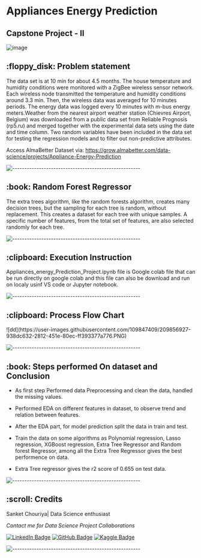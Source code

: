 <h1> Appliances Energy Prediction </h1>
<h2> Capstone Project - II </h2>

![image](https://user-images.githubusercontent.com/98526274/204726225-cdd17f12-10c5-485b-970d-16d71a3e56ee.png)

<h2> :floppy_disk: Problem statement </h2>
The data set is at 10 min for about 4.5 months. The house temperature and humidity conditions were monitored with a ZigBee wireless sensor network. Each wireless node transmitted the temperature and humidity conditions around 3.3 min. Then, the wireless data was averaged for 10 minutes periods. The energy data was logged every 10 minutes with m-bus energy meters.Weather from the nearest airport weather station (Chievres Airport, Belgium) was downloaded from a public data set from Reliable Prognosis (rp5.ru) and merged together with the experimental data sets using the date and time column. Two random variables have been included in the data set for testing the regression models and to filter out non-predictive attributes.

Access AlmaBetter Dataset via: https://grow.almabetter.com/data-science/projects/Appliance-Energy-Prediction

![-----------------------------------------------------](https://raw.githubusercontent.com/andreasbm/readme/master/assets/lines/rainbow.png)

<h2> :book: Random Forest Regressor </h2>
The extra trees algorithm, like the random forests algorithm, creates many decision trees, but the sampling for each tree is random, without replacement. This creates a dataset for each tree with unique samples. A specific number of features, from the total set of features, are also selected randomly for each tree.

![-----------------------------------------------------](https://raw.githubusercontent.com/andreasbm/readme/master/assets/lines/rainbow.png)

<h2> :clipboard: Execution Instruction</h2>
Appliances_energy_Prediction_Project.ipynb file is Google colab file that can be run directly on google colab and this file can also be download and run on localy usinf VS code or Jupyter notebook.

![-----------------------------------------------------](https://raw.githubusercontent.com/andreasbm/readme/master/assets/lines/rainbow.png)

<h2> :clipboard: Process Flow Chart</h2>
![dd](https://user-images.githubusercontent.com/109847409/209856927-938dc632-2812-451e-80ec-ff393377a776.PNG)


![-----------------------------------------------------](https://raw.githubusercontent.com/andreasbm/readme/master/assets/lines/rainbow.png)

<h2> :book: Steps performed On dataset and Conclusion </h2>

* As first step Performed data Preprocessing and clean the data, handled the missing values.

* Performed EDA on different features in dataset, to observe trend and relation between features.

* After the EDA part, for model prediction split the data in train and test.

* Train the data on some algorithms as Polynomial regression, Lasso regression, XGBoost regression, Extra Tree Regressor and Random forest Regressor, among all the Extra Tree Regressor gives the best performence on data.

* Extra Tree regressor gives the r2 score of 0.655 on test data.

![-----------------------------------------------------](https://raw.githubusercontent.com/andreasbm/readme/master/assets/lines/rainbow.png)


<h2 id="credits"> :scroll: Credits</h2>

Sanket Chouriya| Data Science enthusiast

<p> <i> Contact me for Data Science Project Collaborations</i></p>

[![LinkedIn Badge](https://img.shields.io/badge/LinkedIn-0077B5?style=for-the-badge&logo=linkedin&logoColor=white)](https://www.linkedin.com/in/sanket-chouriya-038705111/)
[![GitHub Badge](https://img.shields.io/badge/GitHub-100000?style=for-the-badge&logo=github&logoColor=white)](https://github.com/Sanket7994)
[![Kaggle Badge](https://img.shields.io/badge/kaggle-0077B5?style=for-the-badge&logo=kaggle&logoColor=white)](https://www.kaggle.com/sanket7994/)

![-----------------------------------------------------](https://raw.githubusercontent.com/andreasbm/readme/master/assets/lines/rainbow.png)

